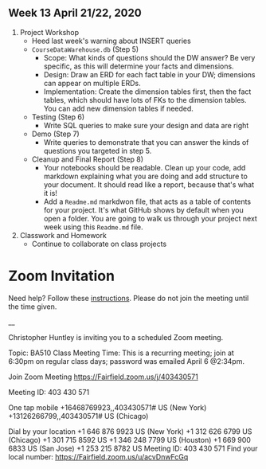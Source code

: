 ## Week 13 April 21/22, 2020

1. Project Workshop 
    * Heed last week's warning about INSERT queries
    * `CourseDataWarehouse.db` (Step 5)
        * Scope: What kinds of questions should the DW answer? Be very specific, as this will determine your facts and dimensions.
        * Design: Draw an ERD for each fact table in your DW; dimensions can appear on multiple ERDs.
        * Implementation: Create the dimension tables first, then the fact tables, which should have lots of FKs to the dimension tables. You can add new dimension tables if needed. 
    * Testing (Step 6)
        * Write SQL queries to make sure your design and data are right
    * Demo (Step 7)
        * Write queries to demonstrate that you can answer the kinds of questions you targeted in step 5.
    * Cleanup and Final Report (Step 8) 
        * Your notebooks should be readable. Clean up your code, add markdown explaining what you are doing and add structure to your document. It should read like a report, because that's what it is!
        * Add a `Readme.md` markdwon file, that acts as a table of contents for your project. It's what GitHub shows by default when you open a folder. You are going to walk us through your project next week using this `Readme.md` file. 
3. Classwork and Homework
    * Continue to collaborate on class projects

# Zoom Invitation
Need help? Follow these [instructions](https://quip.com/rULNAVPjKQlj).
Please do not join the meeting until the time given. 

__

Christopher Huntley is inviting you to a scheduled Zoom meeting.

Topic: BA510 Class Meeting
Time: This is a recurring meeting; join at 6:30pm on regular class days; password was emailed April 6 @2:34pm.

Join Zoom Meeting
https://Fairfield.zoom.us/j/403430571

Meeting ID: 403 430 571

One tap mobile
+16468769923,,403430571# US (New York)
+13126266799,,403430571# US (Chicago)

Dial by your location
        +1 646 876 9923 US (New York)
        +1 312 626 6799 US (Chicago)
        +1 301 715 8592 US
        +1 346 248 7799 US (Houston)
        +1 669 900 6833 US (San Jose)
        +1 253 215 8782 US
Meeting ID: 403 430 571
Find your local number: https://Fairfield.zoom.us/u/acvDnwFcGq



